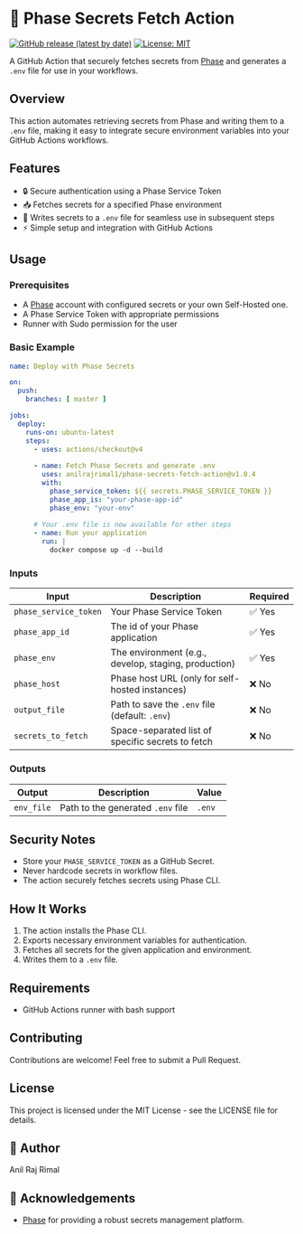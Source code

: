 # 🔐 Phase Secrets Fetch Action

[![GitHub release (latest by date)](https://img.shields.io/github/v/release/anilrajrimal1/phase-secrets-fetch-action)](https://github.com/anilrajrimal1/phase-secrets-fetch-action/releases)
[![License: MIT](https://img.shields.io/badge/License-MIT-yellow.svg)](https://opensource.org/licenses/MIT)

A GitHub Action that securely fetches secrets from [Phase](https://phase.dev) and generates a `.env` file for use in your workflows.

## Overview

This action automates retrieving secrets from Phase and writing them to a `.env` file, making it easy to integrate secure environment variables into your GitHub Actions workflows.

## Features

- 🔒 Secure authentication using a Phase Service Token
- 📥 Fetches secrets for a specified Phase environment
- 📝 Writes secrets to a `.env` file for seamless use in subsequent steps
- ⚡ Simple setup and integration with GitHub Actions

## Usage

### Prerequisites

- A [Phase](https://phase.dev) account with configured secrets or your own Self-Hosted one.
- A Phase Service Token with appropriate permissions
- Runner with Sudo permission for the user

### Basic Example

```yaml
name: Deploy with Phase Secrets

on:
  push:
    branches: [ master ]

jobs:
  deploy:
    runs-on: ubuntu-latest
    steps:
      - uses: actions/checkout@v4
      
      - name: Fetch Phase Secrets and generate .env
        uses: anilrajrimal1/phase-secrets-fetch-action@v1.0.4
        with:
          phase_service_token: ${{ secrets.PHASE_SERVICE_TOKEN }}
          phase_app_is: "your-phase-app-id"
          phase_env: "your-env"
      
      # Your .env file is now available for other steps
      - name: Run your application
        run: |
          docker compose up -d --build
```

### Inputs

| Input                | Description                                         | Required |
|----------------------|-----------------------------------------------------|----------|
| `phase_service_token` | Your Phase Service Token                           | ✅ Yes   |
| `phase_app_id`     | The id of your Phase application                  | ✅ Yes   |
| `phase_env`         | The environment (e.g., develop, staging, production) | ✅ Yes   |
| `phase_host`        | Phase host URL (only for self-hosted instances)      | ❌ No    |
| `output_file`       | Path to save the `.env` file (default: `.env`)       | ❌ No    |
| `secrets_to_fetch`  | Space-separated list of specific secrets to fetch    | ❌ No    |

### Outputs

| Output     | Description                     | Value  |
|------------|---------------------------------|--------|
| `env_file` | Path to the generated `.env` file | `.env` |

## Security Notes

- Store your `PHASE_SERVICE_TOKEN` as a GitHub Secret.
- Never hardcode secrets in workflow files.
- The action securely fetches secrets using Phase CLI.

## How It Works

1. The action installs the Phase CLI.
2. Exports necessary environment variables for authentication.
3. Fetches all secrets for the given application and environment.
4. Writes them to a `.env` file.

## Requirements

- GitHub Actions runner with bash support

## Contributing

Contributions are welcome! Feel free to submit a Pull Request.

## License

This project is licensed under the MIT License - see the LICENSE file for details.

## 👨 Author

Anil Raj Rimal

## 🙏 Acknowledgements

- [Phase](https://phase.dev) for providing a robust secrets management platform.

